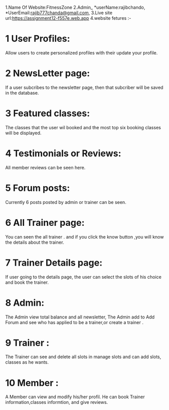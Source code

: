 1.Name Of Website:FitnessZone
2.Admin_
  *userName:rajibchando,
  *UserEmail:rajib777chanda@gmail.com,
3.Live site url:https://assignment12-f557e.web.app
4.website fetures :-
  # 1 User Profiles:
   Allow users to create personalized profiles with their update your profile.
 # 2 NewsLetter page:
 If a user subcribes to the newsletter page, then that subcriber will be saved in the database.
 # 3 Featured classes:
  The classes that the user wil booked and the most top six booking classes will be displayed.
# 4 Testimonials or Reviews:
 All member reviews can be seen here.
# 5 Forum posts:
Currently 6 posts posted by admin or trainer can be seen.
# 6 All Trainer page:
You can seen the all trainer . and if you click the know button ,you will know the details about the trainer.
# 7 Trainer Details page: 
If user going to the details page, the user can select the slots of his choice and book the trainer.
# 8 Admin: 
The Admin view total balance and all newsletter, The Admin add to Add Forum and see who has applied to be a trainer,or create a trainer .
# 9 Trainer :
The Trainer can see and delete all slots in manage slots and can add slots, classes as he wants.
# 10 Member :
A Member can view and modify his/her profil. He can book Trainer information,classes informtion, and give reviews.